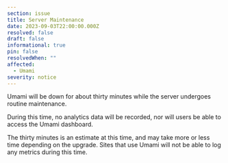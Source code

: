 ```yaml
---
section: issue
title: Server Maintenance
date: 2023-09-03T22:00:00.000Z
resolved: false
draft: false
informational: true
pin: false
resolvedWhen: ""
affected:
  - Umami
severity: notice
---
```

Umami will be down for about thirty minutes while the server undergoes routine maintenance. 

During this time, no analytics data will be recorded, nor will users be able to access the Umami dashboard.

The thirty minutes is an estimate at this time, and may take more or less time depending on the upgrade. Sites that use Umami will not be able to log any metrics during this time.